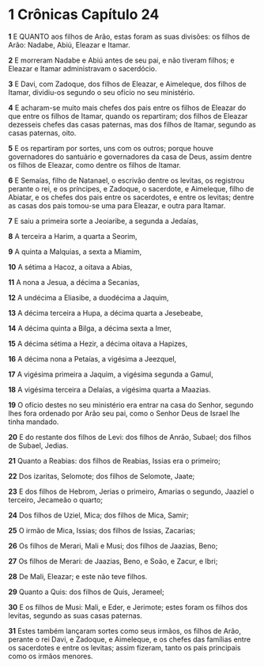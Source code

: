 # 1 Crônicas Capítulo 24

**1** 	E QUANTO aos filhos de Arão, estas foram as suas divisões: os filhos de Arão: Nadabe, Abiú, Eleazar e Itamar.

**2** 	E morreram Nadabe e Abiú antes de seu pai, e não tiveram filhos; e Eleazar e Itamar administravam o sacerdócio.

**3** 	E Davi, com Zadoque, dos filhos de Eleazar, e Aimeleque, dos filhos de Itamar, dividiu-os segundo o seu ofício no seu ministério.

**4** 	E acharam-se muito mais chefes dos pais entre os filhos de Eleazar do que entre os filhos de Itamar, quando os repartiram; dos filhos de Eleazar dezesseis chefes das casas paternas, mas dos filhos de Itamar, segundo as casas paternas, oito.

**5** 	E os repartiram por sortes, uns com os outros; porque houve governadores do santuário e governadores da casa de Deus, assim dentre os filhos de Eleazar, como dentre os filhos de Itamar.

**6** 	E Semaías, filho de Natanael, o escrivão dentre os levitas, os registrou perante o rei, e os príncipes, e Zadoque, o sacerdote, e Aimeleque, filho de Abiatar, e os chefes dos pais entre os sacerdotes, e entre os levitas; dentre as casas dos pais tomou-se uma para Eleazar, e outra para Itamar.

**7** 	E saiu a primeira sorte a Jeoiaribe, a segunda a Jedaías,

**8** 	A terceira a Harim, a quarta a Seorim,

**9** 	A quinta a Malquias, a sexta a Miamim,

**10** 	A sétima a Hacoz, a oitava a Abias,

**11** 	A nona a Jesua, a décima a Secanias,

**12** 	A undécima a Eliasibe, a duodécima a Jaquim,

**13** 	A décima terceira a Hupa, a décima quarta a Jesebeabe,

**14** 	A décima quinta a Bilga, a décima sexta a Imer,

**15** 	A décima sétima a Hezir, a décima oitava a Hapizes,

**16** 	A décima nona a Petaías, a vigésima a Jeezquel,

**17** 	A vigésima primeira a Jaquim, a vigésima segunda a Gamul,

**18** 	A vigésima terceira a Delaías, a vigésima quarta a Maazias.

**19** 	O ofício destes no seu ministério era entrar na casa do Senhor, segundo lhes fora ordenado por Arão seu pai, como o Senhor Deus de Israel lhe tinha mandado.

**20** 	E do restante dos filhos de Levi: dos filhos de Anrão, Subael; dos filhos de Subael, Jedias.

**21** 	Quanto a Reabias: dos filhos de Reabias, Issias era o primeiro;

**22** 	Dos izaritas, Selomote; dos filhos de Selomote, Jaate;

**23** 	E dos filhos de Hebrom, Jerias o primeiro, Amarias o segundo, Jaaziel o terceiro, Jecameão o quarto;

**24** 	Dos filhos de Uziel, Mica; dos filhos de Mica, Samir;

**25** 	O irmão de Mica, Issias; dos filhos de Issias, Zacarias;

**26** 	Os filhos de Merari, Mali e Musi; dos filhos de Jaazias, Beno;

**27** 	Os filhos de Merari: de Jaazias, Beno, e Soão, e Zacur, e Ibri;

**28** 	De Mali, Eleazar; e este não teve filhos.

**29** 	Quanto a Quis: dos filhos de Quis, Jerameel;

**30** 	E os filhos de Musi: Mali, e Eder, e Jerimote; estes foram os filhos dos levitas, segundo as suas casas paternas.

**31** 	Estes também lançaram sortes como seus irmãos, os filhos de Arão, perante o rei Davi, e Zadoque, e Aimeleque, e os chefes das famílias entre os sacerdotes e entre os levitas; assim fizeram, tanto os pais principais como os irmãos menores.

